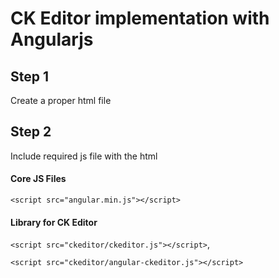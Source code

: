 # CK Editor implementation with Angularjs

## Step 1

Create a proper html file 

## Step 2

Include required js file with the html 

#### Core JS  Files

`<script src="angular.min.js"></script>`

#### Library for CK Editor

`<script src="ckeditor/ckeditor.js"></script>`,

`<script src="ckeditor/angular-ckeditor.js"></script>`

